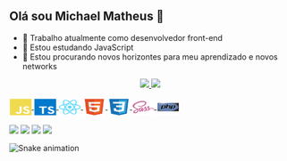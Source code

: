 ## Olá sou Michael Matheus 👋

- 🔭 Trabalho atualmente como desenvolvedor front-end
- 🌱 Estou estudando JavaScript
- 🤔 Estou procurando novos horizontes para meu aprendizado e novos networks

<div align="center">
  <a href="https://github.com/Maiquinho">
  <img height="180em" src="https://github-readme-stats.vercel.app/api?username=Maiquinho&show_icons=true&theme=dark&include_all_commits=true&count_private=true"/>
  <img height="180em" src="https://github-readme-stats.vercel.app/api/top-langs/?username=Maiquinho&layout=compact&langs_count=7&theme=dark"/>
</div>

<div style="display: inline_block"><br>
  <img align="center" alt="Maiquinho-Js" height="30" width="40" src="https://raw.githubusercontent.com/devicons/devicon/master/icons/javascript/javascript-plain.svg">
  <img align="center" alt="Maiquinho-Ts" height="30" width="40" src="https://raw.githubusercontent.com/devicons/devicon/master/icons/typescript/typescript-plain.svg">
  <img align="center" alt="Maiquinho-React" height="30" width="40" src="https://raw.githubusercontent.com/devicons/devicon/master/icons/react/react-original.svg">
  <img align="center" alt="Maiquinho-HTML" height="30" width="40" src="https://raw.githubusercontent.com/devicons/devicon/master/icons/html5/html5-original.svg">
  <img align="center" alt="Maiquinho-CSS" height="30" width="40" src="https://raw.githubusercontent.com/devicons/devicon/master/icons/css3/css3-original.svg">
  <img align="center" alt="Maiquinho-CSS" height="30" width="40" src="https://raw.githubusercontent.com/devicons/devicon/master/icons/sass/sass-original.svg">
  <img align="center" alt="Maiquinho-PHP" height="30" width="40" src="https://raw.githubusercontent.com/devicons/devicon/master/icons/php/php-original.svg">
</div>
 
<div> 
  <br>
  <a href="https://instagram.com/__maiquinho" target="_blank"><img src="https://img.shields.io/badge/-Instagram-%23E4405F?style=for-the-badge&logo=instagram&logoColor=white" target="_blank"></a>
 <a href="https://discord.gg/uBZnGT9hDj" target="_blank"><img src="https://img.shields.io/badge/Discord-7289DA?style=for-the-badge&logo=discord&logoColor=white" target="_blank"></a> 
  <a href = "mailto:michaelmatheus2001@gmail.com"><img src="https://img.shields.io/badge/-Gmail-%23333?style=for-the-badge&logo=gmail&logoColor=white" target="_blank"></a>
  <a href="https://www.linkedin.com/in/michael-matheus" target="_blank"><img src="https://img.shields.io/badge/-LinkedIn-%230077B5?style=for-the-badge&logo=linkedin&logoColor=white" target="_blank"></a> 
 
  ![Snake animation](https://github.com/Maiquinho/Maiquinho/blob/output/github-contribution-grid-snake.svg)
 
</div>
